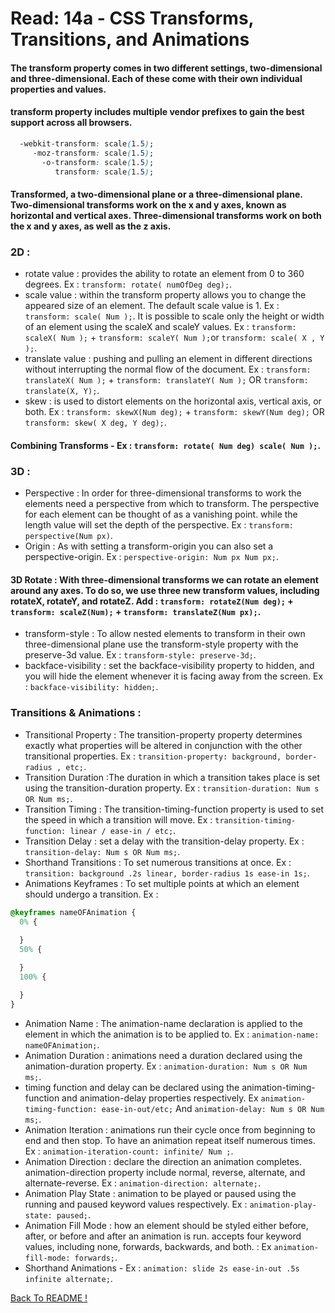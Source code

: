 # Read: 14a - CSS Transforms, Transitions, and Animations


#### The transform property comes in two different settings, two-dimensional and three-dimensional. Each of these come with their own individual properties and values.

#### transform property includes multiple vendor prefixes to gain the best support across all browsers.

```CSS
  -webkit-transform: scale(1.5);
     -moz-transform: scale(1.5);
       -o-transform: scale(1.5);
          transform: scale(1.5);
```

#### Transformed, a two-dimensional plane or a three-dimensional plane. Two-dimensional transforms work on the x and y axes, known as horizontal and vertical axes. Three-dimensional transforms work on both the x and y axes, as well as the z axis. 

### 2D :
* rotate value : provides the ability to rotate an element from 0 to 360 degrees. Ex : `transform: rotate( numOfDeg deg);`.
* scale value : within the transform property allows you to change the appeared size of an element. The default scale value is 1. Ex : `transform: scale( Num );`. It is possible to scale only the height or width of an element using the scaleX and scaleY values. Ex : `transform: scaleX( Num );` + `transform: scaleY( Num );`or `transform: scale( X , Y );`.
* translate value :  pushing and pulling an element in different directions without interrupting the normal flow of the document. Ex : `transform: translateX( Num );` + `transform: translateY( Num );` OR `transform: translate(X, Y);`.
* skew : is used to distort elements on the horizontal axis, vertical axis, or both. Ex : `transform: skewX(Num deg);` + `transform: skewY(Num deg);` OR `transform: skew( X deg, Y deg);`.
#### Combining Transforms - Ex : `transform: rotate( Num deg) scale( Num );`.
 
### 3D :
* Perspective : In order for three-dimensional transforms to work the elements need a perspective from which to transform. The perspective for each element can be thought of as a vanishing point. while the length value will set the depth of the perspective. Ex : `transform: perspective(Num px)`.
* Origin : As with setting a transform-origin you can also set a perspective-origin. Ex : `perspective-origin: Num px Num px;`.
#### 3D Rotate : With three-dimensional transforms we can rotate an element around any axes. To do so, we use three new transform values, including rotateX, rotateY, and rotateZ. Add : `transform: rotateZ(Num deg);` + `transform: scaleZ(Num);` + `transform: translateZ(Num px);`.
* transform-style : To allow nested elements to transform in their own three-dimensional plane use the transform-style property with the preserve-3d value. Ex : `transform-style: preserve-3d;`.
* backface-visibility : set the backface-visibility property to hidden, and you will hide the element whenever it is facing away from the screen. Ex : `backface-visibility: hidden;`.

### Transitions & Animations :
* Transitional Property : The transition-property property determines exactly what properties will be altered in conjunction with the other transitional properties. Ex : `transition-property: background, border-radius , etc;`.
* Transition Duration :The duration in which a transition takes place is set using the transition-duration property. Ex : `transition-duration: Num s OR Num ms;`.
* Transition Timing : The transition-timing-function property is used to set the speed in which a transition will move. Ex : `transition-timing-function: linear / ease-in / etc;`.
* Transition Delay : set a delay with the transition-delay property. Ex : `transition-delay: Num s OR Num ms;`.
* Shorthand Transitions : To set numerous transitions at once. Ex : `transition: background .2s linear, border-radius 1s ease-in 1s;`.
* Animations Keyframes : To set multiple points at which an element should undergo a transition. Ex :

```CSS
@keyframes nameOFAnimation {
  0% {
  
  }
  50% {

  }
  100% {

  }
}
```
* Animation Name : The animation-name declaration is applied to the element in which the animation is to be applied to. Ex : `animation-name: nameOFAnimation;`.
* Animation Duration : animations need a duration declared using the animation-duration property. Ex : `animation-duration: Num s OR Num ms;`.
* timing function and delay can be declared using the animation-timing-function and animation-delay properties respectively. Ex `animation-timing-function: ease-in-out/etc;` And `animation-delay: Num s OR Num ms;`.
* Animation Iteration : animations run their cycle once from beginning to end and then stop. To have an animation repeat itself numerous times. Ex : `animation-iteration-count: infinite/ Num ;`.
* Animation Direction :  declare the direction an animation completes.  animation-direction property include normal, reverse, alternate, and alternate-reverse. Ex : `animation-direction: alternate;`.
* Animation Play State : animation to be played or paused using the running and paused keyword values respectively. Ex : `animation-play-state: paused;`.
* Animation Fill Mode : how an element should be styled either before, after, or before and after an animation is run. accepts four keyword values, including none, forwards, backwards, and both. : Ex `animation-fill-mode: forwards;`.
* Shorthand Animations - Ex : `animation: slide 2s ease-in-out .5s infinite alternate;`.

[ Back To README !]( https://yousefabujalboush.github.io/reading-notes/ )